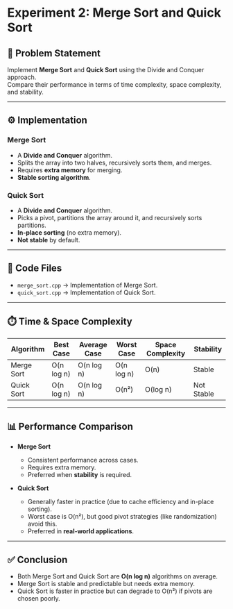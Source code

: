 # Experiment 2: Merge Sort and Quick Sort

## 📌 Problem Statement
Implement **Merge Sort** and **Quick Sort** using the Divide and Conquer approach.  
Compare their performance in terms of time complexity, space complexity, and stability.

---

## ⚙️ Implementation

### Merge Sort
- A **Divide and Conquer** algorithm.
- Splits the array into two halves, recursively sorts them, and merges.
- Requires **extra memory** for merging.
- **Stable sorting algorithm**.

### Quick Sort
- A **Divide and Conquer** algorithm.
- Picks a pivot, partitions the array around it, and recursively sorts partitions.
- **In-place sorting** (no extra memory).
- **Not stable** by default.

---

## 📜 Code Files
- `merge_sort.cpp` → Implementation of Merge Sort.  
- `quick_sort.cpp` → Implementation of Quick Sort.  

---

## ⏱️ Time & Space Complexity

| Algorithm     | Best Case   | Average Case | Worst Case   | Space Complexity | Stability |
|---------------|------------|--------------|--------------|------------------|-----------|
| Merge Sort    | O(n log n) | O(n log n)   | O(n log n)   | O(n)             | Stable    |
| Quick Sort    | O(n log n) | O(n log n)   | O(n²)        | O(log n)         | Not Stable|

---

## 📊 Performance Comparison
- **Merge Sort**
  - Consistent performance across cases.
  - Requires extra memory.
  - Preferred when **stability** is required.

- **Quick Sort**
  - Generally faster in practice (due to cache efficiency and in-place sorting).
  - Worst case is O(n²), but good pivot strategies (like randomization) avoid this.
  - Preferred in **real-world applications**.

---

## ✅ Conclusion
- Both Merge Sort and Quick Sort are **O(n log n)** algorithms on average.  
- Merge Sort is stable and predictable but needs extra memory.  
- Quick Sort is faster in practice but can degrade to O(n²) if pivots are chosen poorly.
